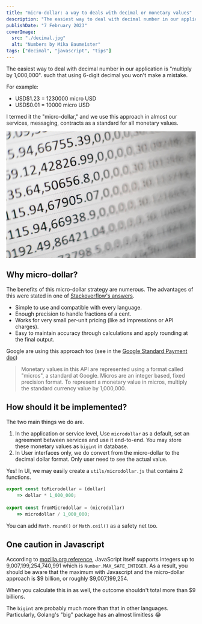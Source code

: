 ```yaml
---
title: "micro-dollar: a way to deals with decimal or monetary values"
description: "The easiest way to deal with decimal number in our application is multiply by 1,000,000. such that using 6-digit decimal you won't make a mistake."
publishDate: "7 February 2023"
coverImage:
  src: "./decimal.jpg"
  alt: "Numbers by Mika Baumeister"
tags: ["decimal", "javascript", "tips"]
---
```


The easiest way to deal with decimal number in our application is "multiply by 1,000,000". such that using 6-digit decimal you won't make a mistake.

For example:

- USD$1.23 = 1230000 micro USD
- USD$0.01 = 10000 micro USD

I termed it the "micro-dollar," and we use this approach in almost our services, messaging, contracts as a standard for all monetary values.

![Numbers by Mika Baumeister](./decimal.jpg)

## Why micro-dollar?

The benefits of this micro-dollar strategy are numerous. The advantages of this were stated in one of [Stackoverflow's answers](https://stackoverflow.com/questions/15726535/which-datatype-should-be-used-for-currency/51238749#51238749).

- Simple to use and compatible with every language.
- Enough precision to handle fractions of a cent.
- Works for very small per-unit pricing (like ad impressions or API charges).
- Easy to maintain accuracy through calculations and apply rounding at the final output.

Google are using this approach too (see in the [Google Standard Payment doc](https://developers.google.com/standard-payments/reference/glossary#micros))

> Monetary values in this API are represented using a format called "micros", a standard at Google. Micros are an integer based, fixed precision format. To represent a monetary value in micros, multiply the standard currency value by 1,000,000.

## How should it be implemented?

The two main things we do are.

1. In the application or service level, Use `microdollar` as a default, set an agreement between services and use it end-to-end. You may store these monetary values as `bigint` in database.
2. In User interfaces only, we do convert from the micro-dollar to the decimal dollar format. Only user need to see the actual value.

Yes! In UI, we may easily create a `utils/microdollar.js` that contains 2 functions.

```js
export const toMicrodollar = (dollar)
    => dollar * 1_000_000;

export const fromMicrodollar = (microdollar)
    => microdollar / 1_000_000;
```

You can add `Math.round()` or `Math.ceil()` as a safety net too.

## One caution in Javascript

According to [mozilla.org reference](https://developer.mozilla.org/en-US/docs/Web/JavaScript/Reference/Global_Objects/BigInt),
JavaScript itself supports integers up to 9,007,199,254,740,991 which is `Number.MAX_SAFE_INTEGER`. As a result, you should be aware that the maximum with Javascript and the micro-dollar approach is $9 billion, or roughly $9,007,199,254.

When you calculate this in as well, the outcome shouldn't total more than $9 billions.

The `bigint` are probably much more than that in other languages. Particularly, Golang's "big" package has an almost limitless 😂
